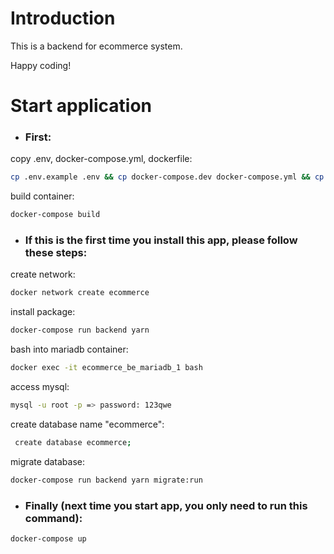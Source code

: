 # Introduction

This is a backend for ecommerce system.

Happy coding!

# Start application

- ### First:

copy .env, docker-compose.yml, dockerfile:

```bash
cp .env.example .env && cp docker-compose.dev docker-compose.yml && cp Dockerfile.dev Dockerfile
```

build container:

```bash
docker-compose build
```

- ### If this is the first time you install this app, please follow these steps:

create network:

```bash
docker network create ecommerce
```

install package:

```bash
docker-compose run backend yarn
```

bash into mariadb container:

```bash
docker exec -it ecommerce_be_mariadb_1 bash
```

access mysql:

```bash
mysql -u root -p => password: 123qwe
```

create database name "ecommerce":

```bash
 create database ecommerce;
```

migrate database:

```bash
docker-compose run backend yarn migrate:run
```

- ### Finally (next time you start app, you only need to run this command):

```bash
docker-compose up
```
